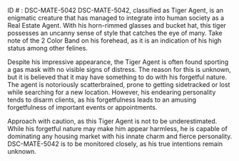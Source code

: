 ID # : DSC-MATE-5042
DSC-MATE-5042, classified as Tiger Agent, is an enigmatic creature that has managed to integrate into human society as a Real Estate Agent. With his horn-rimmed glasses and bucket hat, this tiger possesses an uncanny sense of style that catches the eye of many. Take note of the 2 Color Band on his forehead, as it is an indication of his high status among other felines.

Despite his impressive appearance, the Tiger Agent is often found sporting a gas mask with no visible signs of distress. The reason for this is unknown, but it is believed that it may have something to do with his forgetful nature. The agent is notoriously scatterbrained, prone to getting sidetracked or lost while searching for a new location. However, his endearing personality tends to disarm clients, as his forgetfulness leads to an amusing forgetfulness of important events or appointments.

Approach with caution, as this Tiger Agent is not to be underestimated. While his forgetful nature may make him appear harmless, he is capable of dominating any housing market with his innate charm and fierce personality. DSC-MATE-5042 is to be monitored closely, as his true intentions remain unknown.